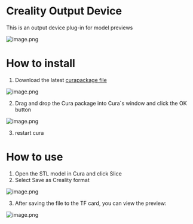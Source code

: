 Creality Output Device
=====================

This is an output device plug-in for model previews

![image.png](https://cdn.nlark.com/yuque/0/2021/png/22795356/1639548492881-1d3012d7-6164-420d-993d-c77fbced05c7.png#clientId=u57204282-6281-4&crop=0&crop=0&crop=1&crop=1&from=paste&height=480&id=u6aea2947&margin=%5Bobject%20Object%5D&name=image.png&originHeight=480&originWidth=270&originalType=binary&ratio=1&rotation=0&showTitle=false&size=171318&status=done&style=none&taskId=u0dcbbe93-b0dc-4468-b1cc-b5f2c36dc78&title=&width=270)

# How to install

1. Download the latest [curapackage file](https://github.com/crealitycloud/CrealityThumbnailPlugin/releases)

![image.png](https://cdn.nlark.com/yuque/0/2021/png/22795356/1639538803003-176f1ac7-5852-4107-8574-96f7909e4bd4.png#clientId=u2eed4c13-d33a-4&crop=0&crop=0&crop=1&crop=1&from=paste&height=535&id=ub5bec603&margin=%5Bobject%20Object%5D&name=image.png&originHeight=535&originWidth=1184&originalType=binary&ratio=1&rotation=0&showTitle=false&size=35736&status=done&style=none&taskId=u38c8bb42-2287-4657-921f-d180af605c4&title=&width=1184)

2. Drag and drop the Cura package into Cura`s window and click the OK button

![image.png](https://cdn.nlark.com/yuque/0/2021/png/22795356/1639546850782-1fca3aff-ff36-4323-98ec-ccb78aaba3d5.png#clientId=ue8ca2024-4847-4&crop=0&crop=0&crop=1&crop=1&from=drop&id=ube40a0e1&margin=%5Bobject%20Object%5D&name=image.png&originHeight=126&originWidth=377&originalType=binary&ratio=1&rotation=0&showTitle=false&size=9139&status=done&style=none&taskId=u3b8c42f7-a9c3-402f-a76e-bb426ee63eb&title=)

3. restart cura

# How to use

1. Open the STL model in Cura and click Slice​
1. Select Save as Creality format

![image.png](https://cdn.nlark.com/yuque/0/2021/png/22795356/1639540560987-bfd3718a-c050-40d6-bafb-9bfae795c64f.png#clientId=u2eed4c13-d33a-4&crop=0&crop=0&crop=1&crop=1&from=drop&id=uda760507&margin=%5Bobject%20Object%5D&name=image.png&originHeight=122&originWidth=333&originalType=binary&ratio=1&rotation=0&showTitle=false&size=6004&status=done&style=none&taskId=u63be5ad8-aabf-4bd2-b076-96a8475c315&title=)

3. After saving the file to the TF card, you can view the preview:

![image.png](https://cdn.nlark.com/yuque/0/2021/png/22795356/1639548421171-99b811df-8518-46ca-8004-1345ba207a51.png#clientId=ue8ca2024-4847-4&crop=0&crop=0&crop=1&crop=1&from=paste&height=624&id=u991a79f3&margin=%5Bobject%20Object%5D&name=image.png&originHeight=624&originWidth=704&originalType=binary&ratio=1&rotation=0&showTitle=false&size=520631&status=done&style=none&taskId=uc634fa32-f9a0-498d-979d-a8efd7985e4&title=&width=704)


